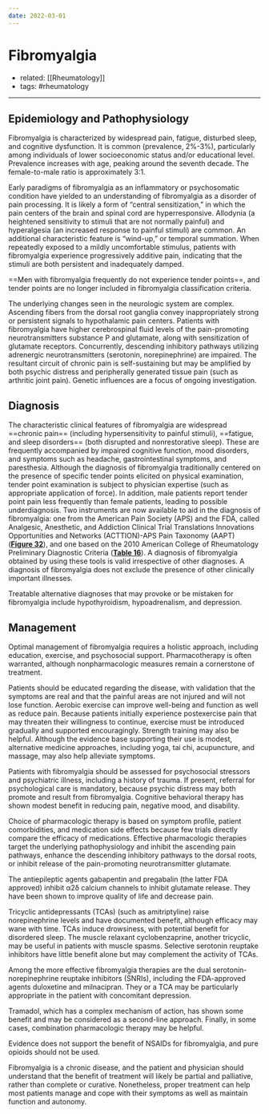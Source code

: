 ```yaml
---
date: 2022-03-01
---
```


# Fibromyalgia

- related: [[Rheumatology]]
- tags: #rheumatology
---

## Epidemiology and Pathophysiology

Fibromyalgia is characterized by widespread pain, fatigue, disturbed sleep, and cognitive dysfunction. It is common (prevalence, 2%-3%), particularly among individuals of lower socioeconomic status and/or educational level. Prevalence increases with age, peaking around the seventh decade. The female-to-male ratio is approximately 3:1.

Early paradigms of fibromyalgia as an inflammatory or psychosomatic condition have yielded to an understanding of fibromyalgia as a disorder of pain processing. It is likely a form of “central sensitization,” in which the pain centers of the brain and spinal cord are hyperresponsive. Allodynia (a heightened sensitivity to stimuli that are not normally painful) and hyperalgesia (an increased response to painful stimuli) are common. An additional characteristic feature is “wind-up,” or temporal summation. When repeatedly exposed to a mildly uncomfortable stimulus, patients with fibromyalgia experience progressively additive pain, indicating that the stimuli are both persistent and inadequately damped.

==Men with fibromyalgia frequently do not experience tender points==, and tender points are no longer included in fibromyalgia classification criteria.

The underlying changes seen in the neurologic system are complex. Ascending fibers from the dorsal root ganglia convey inappropriately strong or persistent signals to hypothalamic pain centers. Patients with fibromyalgia have higher cerebrospinal fluid levels of the pain-promoting neurotransmitters substance P and glutamate, along with sensitization of glutamate receptors. Concurrently, descending inhibitory pathways utilizing adrenergic neurotransmitters (serotonin, norepinephrine) are impaired. The resultant circuit of chronic pain is self-sustaining but may be amplified by both psychic distress and peripherally generated tissue pain (such as arthritic joint pain). Genetic influences are a focus of ongoing investigation.

## Diagnosis

<!-- fibromyalgia sx b:15082775613-->

The characteristic clinical features of fibromyalgia are widespread ==chronic pain== (including hypersensitivity to painful stimuli), ==fatigue, and sleep disorders== (both disrupted and nonrestorative sleep). These are frequently accompanied by impaired cognitive function, mood disorders, and symptoms such as headache, gastrointestinal symptoms, and paresthesia. Although the diagnosis of fibromyalgia traditionally centered on the presence of specific tender points elicited on physical examination, tender point examination is subject to physician expertise (such as appropriate application of force). In addition, male patients report tender point pain less frequently than female patients, leading to possible underdiagnosis. Two instruments are now available to aid in the diagnosis of fibromyalgia: one from the American Pain Society (APS) and the FDA, called Analgesic, Anesthetic, and Addiction Clinical Trial Translations Innovations Opportunities and Networks (ACTTION)-APS Pain Taxonomy (AAPT) (**[Figure 32](https://mksap18.acponline.org/app/topics/rm/figures/mk18_a_rm_f32)**), and one based on the 2010 American College of Rheumatology Preliminary Diagnostic Criteria (**[Table 16](https://mksap18.acponline.org/app/topics/rm/tables/mk18_a_rm_t16)**). A diagnosis of fibromyalgia obtained by using these tools is valid irrespective of other diagnoses. A diagnosis of fibromyalgia does not exclude the presence of other clinically important illnesses.

<!-- ignore -->

Treatable alternative diagnoses that may provoke or be mistaken for fibromyalgia include hypothyroidism, hypoadrenalism, and depression.

## Management

Optimal management of fibromyalgia requires a holistic approach, including education, exercise, and psychosocial support. Pharmacotherapy is often warranted, although nonpharmacologic measures remain a cornerstone of treatment.

Patients should be educated regarding the disease, with validation that the symptoms are real and that the painful areas are not injured and will not lose function. Aerobic exercise can improve well-being and function as well as reduce pain. Because patients initially experience postexercise pain that may threaten their willingness to continue, exercise must be introduced gradually and supported encouragingly. Strength training may also be helpful. Although the evidence base supporting their use is modest, alternative medicine approaches, including yoga, tai chi, acupuncture, and massage, may also help alleviate symptoms.

Patients with fibromyalgia should be assessed for psychosocial stressors and psychiatric illness, including a history of trauma. If present, referral for psychological care is mandatory, because psychic distress may both promote and result from fibromyalgia. Cognitive behavioral therapy has shown modest benefit in reducing pain, negative mood, and disability.

Choice of pharmacologic therapy is based on symptom profile, patient comorbidities, and medication side effects because few trials directly compare the efficacy of medications. Effective pharmacologic therapies target the underlying pathophysiology and inhibit the ascending pain pathways, enhance the descending inhibitory pathways to the dorsal roots, or inhibit release of the pain-promoting neurotransmitter glutamate.

The antiepileptic agents gabapentin and pregabalin (the latter FDA approved) inhibit α2δ calcium channels to inhibit glutamate release. They have been shown to improve quality of life and decrease pain.

Tricyclic antidepressants (TCAs) (such as amitriptyline) raise norepinephrine levels and have documented benefit, although efficacy may wane with time. TCAs induce drowsiness, with potential benefit for disordered sleep. The muscle relaxant cyclobenzaprine, another tricyclic, may be useful in patients with muscle spasms. Selective serotonin reuptake inhibitors have little benefit alone but may complement the activity of TCAs.

Among the more effective fibromyalgia therapies are the dual serotonin-norepinephrine reuptake inhibitors (SNRIs), including the FDA-approved agents duloxetine and milnacipran. They or a TCA may be particularly appropriate in the patient with concomitant depression.

Tramadol, which has a complex mechanism of action, has shown some benefit and may be considered as a second-line approach. Finally, in some cases, combination pharmacologic therapy may be helpful.

Evidence does not support the benefit of NSAIDs for fibromyalgia, and pure opioids should not be used.

Fibromyalgia is a chronic disease, and the patient and physician should understand that the benefit of treatment will likely be partial and palliative, rather than complete or curative. Nonetheless, proper treatment can help most patients manage and cope with their symptoms as well as maintain function and autonomy.
